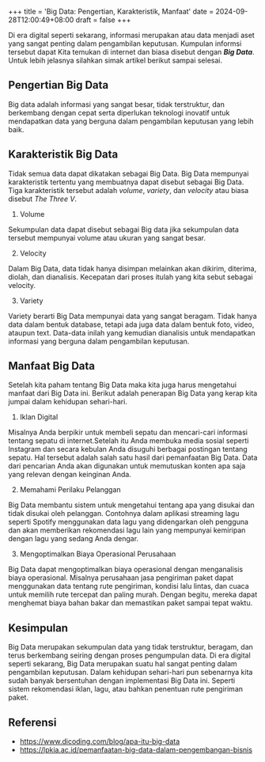 +++
title = 'Big Data: Pengertian, Karakteristik, Manfaat'
date = 2024-09-28T12:00:49+08:00
draft = false
+++

Di era digital seperti sekarang, informasi merupakan atau data menjadi aset yang sangat penting
dalam pengambilan keputusan. Kumpulan informsi tersebut dapat Kita temukan di internet dan biasa
disebut dengan ***Big Data***. Untuk lebih jelasnya silahkan simak artikel berikut sampai selesai.

## Pengertian Big Data

Big data adalah informasi yang sangat besar, tidak terstruktur, dan berkembang dengan cepat serta
diperlukan teknologi inovatif untuk mendapatkan data yang berguna dalam pengambilan keputusan yang
lebih baik.

## Karakteristik Big Data

Tidak semua data dapat dikatakan sebagai Big Data. Big Data mempunyai karakteristik tertentu yang
membuatnya dapat disebut sebagai Big Data. Tiga karakteristik tersebut adalah *volume*, *variety*, dan
*velocity* atau biasa disebut *The Three V*.

1. Volume

Sekumpulan data dapat disebut sebagai Big data jika sekumpulan data tersebut mempunyai volume atau ukuran yang sangat besar.

2. Velocity

Dalam Big Data, data tidak hanya disimpan melainkan akan dikirim, diterima, diolah, dan dianalisis. Kecepatan dari proses itulah
yang kita sebut sebagai velocity.

3. Variety

Variety berarti Big Data mempunyai data yang sangat beragam. Tidak hanya data dalam bentuk database, tetapi ada juga data dalam
bentuk foto, video, ataupun text. Data-data inilah yang kemudian dianalisis untuk mendapatkan informasi yang berguna dalam pengambilan
keputusan.

## Manfaat Big Data

Setelah kita paham tentang Big Data maka kita juga harus mengetahui manfaat dari Big Data ini. Berikut adalah penerapan Big Data yang
kerap kita jumpai dalam kehidupan sehari-hari.

1. Iklan Digital

Misalnya Anda berpikir untuk membeli sepatu dan mencari-cari informasi tentang sepatu di internet.Setelah itu Anda membuka media sosial
seperti Instagram dan secara kebulan Anda disuguhi berbagai postingan tentang sepatu. Hal tersebut adalah salah satu hasil dari pemanfaatan
Big Data. Data dari pencarian Anda akan digunakan untuk memutuskan konten apa saja yang relevan dengan keinginan Anda.

2. Memahami Perilaku Pelanggan

Big Data membantu sistem untuk mengetahui tentang apa yang disukai dan tidak disukai oleh pelanggan. Contohnya dalam aplikasi streaming
lagu seperti Spotify menggunakan data lagu yang didengarkan oleh pengguna dan akan memberikan rekomendasi lagu lain yang mempunyai kemiripan
dengan lagu yang sedang Anda dengar.

3. Mengoptimalkan Biaya Operasional Perusahaan

Big Data dapat mengoptimalkan biaya operasional dengan menganalisis biaya operasional. Misalnya perusahaan jasa pengiriman paket dapat menggunakan
data tentang rute pengiriman, kondisi lalu lintas, dan cuaca untuk memilih rute tercepat dan paling murah. Dengan begitu, mereka dapat
menghemat biaya bahan bakar dan memastikan paket sampai tepat waktu.

## Kesimpulan

Big Data merupakan sekumpulan data yang tidak terstruktur, beragam, dan terus berkembang seiring dengan proses pengumpulan data.
Di era digital seperti sekarang, Big Data merupakan suatu hal sangat penting dalam pengambilan keputusan. Dalam kehidupan sehari-hari
pun sebenarnya kita sudah banyak bersentuhan dengan implementasi Big Data ini. Seperti sistem rekomendasi iklan, lagu, atau bahkan
penentuan rute pengiriman paket.

## Referensi

- https://www.dicoding.com/blog/apa-itu-big-data
- https://lpkia.ac.id/pemanfaatan-big-data-dalam-pengembangan-bisnis








